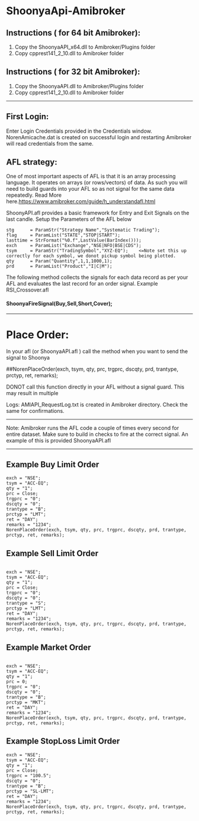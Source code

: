 # ShoonyaApi-Amibroker

## Instructions ( for 64 bit Amibroker): 

1. Copy the ShoonyaAPI_x64.dll to Amibroker/Plugins folder
2. Copy cpprest141_2_10.dll to Amibroker folder

## Instructions ( for 32 bit Amibroker): 

1. Copy the ShoonyaAPI.dll to Amibroker/Plugins folder
2. Copy cpprest141_2_10.dll to Amibroker folder

****
## First Login:
Enter Login Credentials provided in the Credentials window. 
NorenAmicache.dat is created on successful login and restarting Amibroker will read credentials from the same.

## AFL strategy:
One of most important aspects of AFL is that it is an array processing language. It operates on arrays (or rows/vectors) of data. 
As such you will need to build guards into your AFL so as not signal for the same data repeatedly.
Read More here.https://www.amibroker.com/guide/h_understandafl.html

ShoonyAPI.afl provides a basic framework for Entry and Exit Signals on the last candle. 
Setup the Parameters of the AFL below
````
stg      = ParamStr("Strategy Name","Systematic Trading");
flag     = ParamList("STATE","STOP|START");
lasttime = StrFormat("%0.f",LastValue(BarIndex()));
exch     = ParamList("Exchange","NSE|NFO|BSE|CDS");
tsym     = ParamStr("TradingSymbol","XYZ-EQ");    <=Note set this up correctly for each symbol, we donot pickup symbol being plotted.
qty      = Param("Quantity",1,1,1000,1);
prd      = ParamList("Product","I|C|M");
````
The following method collects the signals for each data record as per your AFL and evaluates the last record for an order signal. Example RSI_Crossover.afl
#### ShoonyaFireSignal(Buy,Sell,Short,Cover);

****
# Place Order:
In your afl (or ShoonyaAPI.afl ) call the method when you want to send the signal to Shoonya

##NorenPlaceOrder(exch, tsym, qty, prc, trgprc, dscqty, prd, trantype, prctyp, ret, remarks);       

DONOT call this function directly in your AFL without a signal guard. This may result in multiple 

Logs:
AMIAPI_RequestLog.txt is created in Amibroker directory. Check the same for confirmations. 

****
Note: 
Amibroker runs the AFL code a couple of times every second for entire dataset. Make sure to build in checks to fire at the correct signal. 
An example of this is provided ShoonyaAPI.afl

****
## Example Buy Limit Order
````
exch = "NSE";
tsym = "ACC-EQ";
qty = "1";
prc = Close;
trgprc = "0";
dscqty = "0";
trantype = "B";
prctyp = "LMT";
ret = "DAY";
remarks = "1234";
NorenPlaceOrder(exch, tsym, qty, prc, trgprc, dscqty, prd, trantype, prctyp, ret, remarks);       
````
## Example Sell Limit Order
````

exch = "NSE";
tsym = "ACC-EQ";
qty = "1";
prc = Close;
trgprc = "0";
dscqty = "0";
trantype = "S";
prctyp = "LMT";
ret = "DAY";
remarks = "1234";
NorenPlaceOrder(exch, tsym, qty, prc, trgprc, dscqty, prd, trantype, prctyp, ret, remarks);  
````
## Example Market Order
````

exch = "NSE";
tsym = "ACC-EQ";
qty = "1";
prc = 0;
trgprc = "0";
dscqty = "0";
trantype = "B";
prctyp = "MKT";
ret = "DAY";
remarks = "1234";
NorenPlaceOrder(exch, tsym, qty, prc, trgprc, dscqty, prd, trantype, prctyp, ret, remarks);       
````
## Example StopLoss Limit Order
````
exch = "NSE";
tsym = "ACC-EQ";
qty = "1";
prc = Close;
trgprc = "100.5";
dscqty = "0";
trantype = "B";
prctyp = "SL-LMT";
ret = "DAY";
remarks = "1234";
NorenPlaceOrder(exch, tsym, qty, prc, trgprc, dscqty, prd, trantype, prctyp, ret, remarks);       
````
